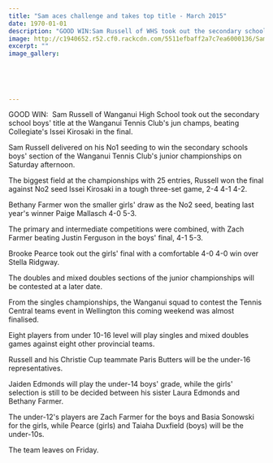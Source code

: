 ```yaml
---
title: "Sam aces challenge and takes top title - March 2015"
date: 1970-01-01
description: "GOOD WIN:Sam Russell of WHS took out the secondary school boys' title at the Wanganui Tennis Club's jun champs, beating Collegiate's Issei Kirosaki in the final, Wanganui Chronicle article 23/3/15.."
image: http://c1940652.r52.cf0.rackcdn.com/5511efbaff2a7c7ea6000136/SamRussell,-Tennis,23,3,15.jpg
excerpt: ""
image_gallery:
    
    
    
    
    
---
```


<p>GOOD WIN: &nbsp;Sam Russell of Wanganui High School took out the secondary school boys' title at the Wanganui Tennis Club's jun champs, beating Collegiate's Issei Kirosaki in the final.</p>
<p>Sam Russell delivered on his No1 seeding to win the secondary schools boys' section of the Wanganui Tennis Club's junior championships on Saturday afternoon.</p>
<p>The biggest field at the championships with 25 entries, Russell won the final against No2 seed Issei Kirosaki in a tough three-set game, 2-4 4-1 4-2.</p>
<p>Bethany Farmer won the smaller girls' draw as the No2 seed, beating last year's winner Paige Mallasch 4-0 5-3.</p>
<p>The primary and intermediate competitions were combined, with Zach Farmer beating Justin Ferguson in the boys' final, 4-1 5-3.</p>
<p>Brooke Pearce took out the girls' final with a comfortable 4-0 4-0 win over Stella Ridgway.</p>
<p>The doubles and mixed doubles sections of the junior championships will be contested at a later date.</p>
<p>From the singles championships, the Wanganui squad to contest the Tennis Central teams event in Wellington this coming weekend was almost finalised.</p>
<p>Eight players from under 10-16 level will play singles and mixed doubles games against eight other provincial teams.</p>
<p>Russell and his Christie Cup teammate Paris Butters will be the under-16 representatives.</p>
<p>Jaiden Edmonds will play the under-14 boys' grade, while the girls' selection is still to be decided between his sister Laura Edmonds and Bethany Farmer.</p>
<p>The under-12's players are Zach Farmer for the boys and Basia Sonowski for the girls, while Pearce (girls) and Taiaha Duxfield (boys) will be the under-10s.</p>
<p>The team leaves on Friday.</p>

